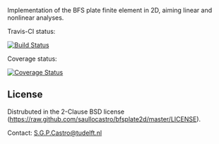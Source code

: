 Implementation of the BFS plate finite element in 2D, aiming linear and
nonlinear analyses.

Travis-CI status:

[![Build Status](https://travis-ci.com/saullocastro/bfsplate2d.svg?branch=master)](https://travis-ci.com/saullocastro/bfsplate2d)

Coverage status:

[![Coverage Status](https://coveralls.io/repos/github/saullocastro/bfsplate2d/badge.svg?branch=master)](https://coveralls.io/github/saullocastro/bfsplate2d?branch=master)


License
-------
Distrubuted in the 2-Clause BSD license (https://raw.github.com/saullocastro/bfsplate2d/master/LICENSE).

Contact: S.G.P.Castro@tudelft.nl

